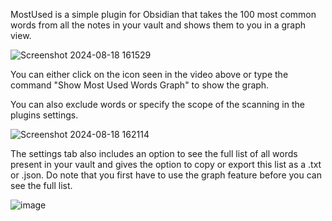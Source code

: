 MostUsed is a simple plugin for Obsidian that takes the 100 most common words from all the notes in your vault and shows them to you in a graph view.

![Screenshot 2024-08-18 161529](https://github.com/user-attachments/assets/1a0cca41-e187-4d9e-8d98-69a87e032e2b)

You can either click on the icon seen in the video above or type the command "Show Most Used Words Graph" to show the graph. 

You can also exclude words or specify the scope of the scanning in the plugins settings.

![Screenshot 2024-08-18 162114](https://github.com/user-attachments/assets/be6d8028-8395-4303-9103-2f9f36a87ad8)

The settings tab also includes an option to see the full list of all words present in your vault and gives the option to copy or export this list as a .txt or .json. Do note that you first have to use the graph feature before you can see the full list.

![image](https://github.com/user-attachments/assets/171950ee-4ba5-44fb-9328-3dc8ddca1621)
